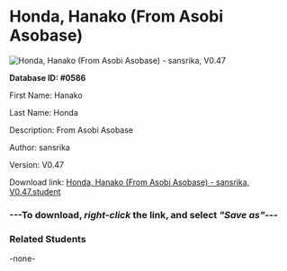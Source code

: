 # Honda, Hanako (From Asobi Asobase)

<img src="Files/Honda, Hanako (From Asobi Asobase).png" title="Honda, Hanako (From Asobi Asobase) - sansrika, V0.47">

**Database ID: #0586**

First Name: Hanako

Last Name: Honda

Description: From Asobi Asobase

Author: sansrika

Version: V0.47

Download link: <a href="https://raw.githubusercontent.com/Arbiter1223/Daigaku-Gurashi-Custom-Students/master/Files/Student Files/Honda%2C%20Hanako%20(From%20Asobi%20Asobase)%20-%20sansrika%2C%20V0.47.student">Honda, Hanako (From Asobi Asobase) - sansrika, V0.47.student</a>

### ---**To download, _right-click_ the link, and select _"Save as"_**---

### Related Students

-none-
